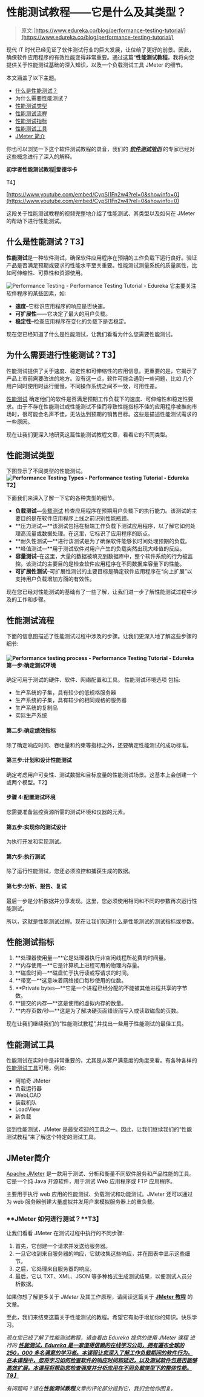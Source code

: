 # 性能测试教程——它是什么及其类型？

> 原文:[https://www.edureka.co/blog/performance-testing-tutorial/](https://www.edureka.co/blog/performance-testing-tutorial/)

现代 IT 时代已经见证了软件测试行业的巨大发展，让位给了更好的前景。因此，确保软件应用程序的有效性能变得非常重要。通过这篇“**性能测试教程**，我将向您提供关于性能测试基础的深入知识，以及一个负载测试工具 JMeter 的细节。

本文涵盖了以下主题。

*   [什么是性能测试？](#WhatisPerformanceTesting?)
*   为什么需要性能测试？
*   [性能测试类型](#TypesofPerformanceTesting)
*   [性能测试流程](#PerformanceTestingProcess)
*   [性能测试指标](#PerformanceTestingMetrics)
*   [性能测试工具](#PerformanceTestingTools)
*   [JMeter 简介](#IntroductiontoJMeter)

你也可以浏览一下这个软件测试教程的录音，我们的 ***[软件测试培训](https://www.edureka.co/software-testing-certification-courses)*** 的专家已经对这些概念进行了深入的解释。

**初学者性能测试教程|爱德华卡**

T4】

[https://www.youtube.com/embed/CypSI1Fn2w4?rel=0&showinfo=0](https://www.youtube.com/embed/CypSI1Fn2w4?rel=0&showinfo=0)

这段关于性能测试教程的视频完整地介绍了性能测试、其类型以及如何在 JMeter 的帮助下进行性能测试。

## **什么是性能测试？T3】**

**性能测试**是一种软件测试，确保软件应用程序在预期的工作负载下运行良好。验证产品是否满足预期或要求的性能水平至关重要。性能测试测量系统的质量属性，比如可伸缩性、可靠性和资源使用。

![Performance Testing - Performance Testing Tutorial - Edureka](../Images/4fbe516b81192a1d81758509fcf2f381.png)  它主要关注软件程序的某些因素，如:

*   **速度**–它标识应用程序的响应是否快速。
*   **可扩展性**——它决定了最大的用户负载。
*   **稳定性**–检查应用程序在变化的负载下是否稳定。

现在您已经知道了什么是性能测试，让我们看看为什么您需要性能测试。

## **为什么需要进行性能测试？T3】**

性能测试提供了关于速度、稳定性和可伸缩性的应用信息。更重要的是，它揭示了产品上市前需要改进的地方。没有这一点，软件可能会遇到一些问题，比如:几个用户同时使用时运行缓慢，不同操作系统之间不一致，可用性差。

[性能测试](https://www.edureka.co/blog/performance-testing-tools/) 确定他们的软件是否满足预期工作负载下的速度、可伸缩性和稳定性要求。由于不存在性能测试或性能测试不佳而导致性能指标不佳的应用程序被推向市场时，很可能会名声不佳，无法达到预期的销售目标。这些是描述性能测试需求的一些原因。

现在让我们更深入地研究这篇性能测试教程文章，看看它的不同类型。

## **性能测试类型**

下图显示了不同类型的性能测试。**![Performance Testing Types - Performance testing Tutorial - Edureka](../Images/e0f58d0236abb103b8f298a12dd9cc63.png)T2】**

下面我们来深入了解一下它的各种类型的细节。

*   **负载测试—**[负载测试](https://www.edureka.co/blog/load-testing-using-jmeter/) 检查应用程序在预期用户负载下的执行能力。该测试的主要目的是在软件应用程序上线之前识别性能瓶颈。
*   **压力测试—**该测试包括在极端工作负载下测试应用程序，以了解它如何处理高流量或数据处理。在这里，它标识了应用程序的断点。
*   **耐久性测试—**进行该测试是为了确保软件能够长时间处理预期的负载。
*   **峰值测试—**用于测试软件对用户产生的负载突然出现大峰值的反应。
*   **容量测试**–在这里，大量的数据被填充到数据库中，整个软件系统的行为被监控。该测试的主要目的是检查软件应用程序在不同数据库容量下的性能。
*   **可扩展性测试**–可扩展性测试的主要目标是确定软件应用程序在“向上扩展”以支持用户负载增加方面的有效性。

现在您已经对性能测试的基础有了一些了解，让我们进一步了解性能测试过程中涉及的工作和步骤。

## **性能测试流程**

下面的信息图描述了性能测试过程中涉及的步骤。让我们更深入地了解这些步骤的细节:

#### **![Performance testing process - Performance Testing Tutorial - Edureka](../Images/b782ba3e4376f1493b1ef204e969f232.png) 第一步:确定测试环境**

确定可用于测试的硬件、软件、网络配置和工具。  性能测试环境选项  包括:

*   生产系统的子集，具有较少的低规格服务器
*   生产系统的子集，具有较少的相同规格的服务器
*   生产系统的复制品
*   实际生产系统

#### **第二步:确定绩效指标**

除了确定响应时间、吞吐量和约束等指标之外，还要确定性能测试的成功标准。

#### **第三步:计划和设计性能测试**

确定考虑用户可变性、测试数据和目标度量的性能测试场景。这基本上会创建一个或两个模型。T2】

#### **步骤 4:配置测试环境**

您需要准备监控资源所需的测试环境和仪器的元素。

#### **第五步:实现你的测试设计**

为执行开发和实现测试。

#### **第六步:执行测试**

除了运行性能测试，您还必须监控和捕获生成的数据。

#### **第七步:分析、报告、复试**

最后一步是分析数据并分享发现。这里，您必须使用相同和不同的参数再次运行性能测试。

所以，这就是性能测试过程。现在让我们知道什么是性能测试的测试指标或参数。

## **性能测试指标**

1.  **处理器使用量—**它是处理器执行非空闲线程所花费的时间量。
2.  **内存使用—**它是计算机上进程可用的物理内存量。
3.  **磁盘时间—**磁盘忙于执行读或写请求的时间。
4.  **带宽—**这意味着网络接口每秒使用的位数。
5.  **Private bytes—**它是一个进程已经分配的不能被其他进程共享的字节数。
6.  **提交的内存—**这是使用的虚拟内存的数量。
7.  **内存页数/秒—**这是为了解决硬页面错误而写入或读取磁盘的页数。

现在让我们继续我们的“性能测试教程”,并找出一些用于性能测试的最佳工具。

## **性能测试工具**

性能测试在实时中是非常重要的，尤其是从客户满意度的角度来看。有各种各样的[性能测试工具](https://www.edureka.co/blog/performance-testing-tools/)可用，例如:

*   阿帕奇 JMeter
*   负载运行器
*   WebLOAD
*   装载机队
*   LoadView
*   新负载

谈到性能测试，JMeter 是最受欢迎的工具之一。因此，让我们继续我们的“性能测试教程”来了解这个特定的测试工具。

## **JMeter**简介

[Apache JMeter](https://www.edureka.co/blog/jmeter-tutorial/) 是一款用于测试、分析和衡量不同软件服务和产品性能的工具。它是一个纯 Java 开源软件，用于测试 Web 应用程序或 FTP 应用程序。

主要用于执行 web 应用的性能测试、负载测试和功能测试。JMeter 还可以通过为 web 服务器创建大量虚拟并发用户来模拟服务器上的重负载。

### **JMeter 如何进行测试？**T3】

让我们看看 JMeter 在测试过程中执行的不同步骤:

1.  首先，它创建一个请求并发送给服务器。
2.  一旦它收到来自服务器的响应，它就收集这些响应，并在图表中显示这些细节。
3.  之后，它处理来自服务器的响应。
4.  最后，它以 TXT、XML、JSON 等多种格式生成测试结果，以便测试人员分析数据。

如果你想了解更多关于 *JMeter* 及其工作原理，请阅读这篇关于 **[JMeter 教程](https://www.edureka.co/blog/jmeter-tutorial/)** 的文章。

至此，我们来结束这篇关于性能测试的教程。希望它有助于增加你的知识。快乐学习。

*现在您已经了解了性能测试教程，请查看由 Edureka 提供的使用 JMeter 课程 进行的 [**性能测试，Edureka 是一家值得信赖的在线学习公司，拥有遍布全球的 250，000 多名满意的学习者。本课程让您深入了解工作负载期间的软件行为。在本课程中，您将学习如何检查软件的响应时间和延迟，以及测试软件包是否能够高效扩展。本课程将帮助您检查强度并分析应用在不同负载类型下的整体性能。T9】**](https://www.edureka.co/jmeter-training-performance-testing)*

*有问题吗？请在**性能测试教程**文章的评论部分提到它，我们会给你回复。*
